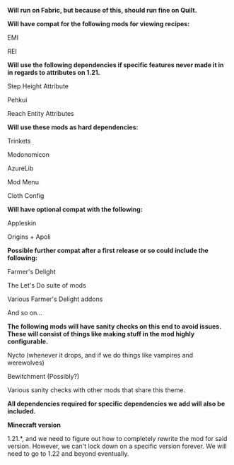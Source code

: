 **Will run on Fabric, but because of this, should run fine on Quilt.**

**Will have compat for the following mods for viewing recipes:**

EMI

REI

**Will use the following dependencies if specific features never made it in in regards to attributes on 1.21.**

Step Height Attribute

Pehkui

Reach Entity Attributes


**Will use these mods as hard dependencies:**

Trinkets

Modonomicon

AzureLib

Mod Menu

Cloth Config


**Will have optional compat with the following:**


Appleskin

Origins + Apoli

**Possible further compat after a first release or so could include the following:**

Farmer's Delight

The Let's Do suite of mods

Various Farmer's Delight addons

And so on...


**The following mods will have sanity checks on this end to avoid issues. These will consist of things like making stuff in the mod highly configurable.**

Nycto (whenever it drops, and if we do things like vampires and werewolves)

Bewitchment (Possibly?)

Various sanity checks with other mods that share this theme.

**All dependencies required for specific dependencies we add will also be included.**

**Minecraft version**

1.21.*, and we need to figure out how to completely rewrite the mod for said version. However, we can't lock down on a specific version forever. We will need to go to 1.22 and beyond eventually.
